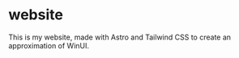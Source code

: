 # website

This is my website, made with Astro and Tailwind CSS to create an approximation of WinUI.
